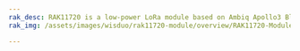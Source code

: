 ```yaml
---
rak_desc: RAK11720 is a low-power LoRa module based on Ambiq Apollo3 Blue AMA3B1KK-KBR-B0 SoC MCU that supports Bluetooth 5.0 (Bluetooth Low Energy) and the newest SX1262 LoRa transceiver from Semtech. RAK11720 firmware is based on RUI3.
rak_img: /assets/images/wisduo/rak11720-module/overview/RAK11720-Module.png

---
```


<rk-redirect to="/Product-Categories/WisDuo/RAK11720-Module/Overview/" />